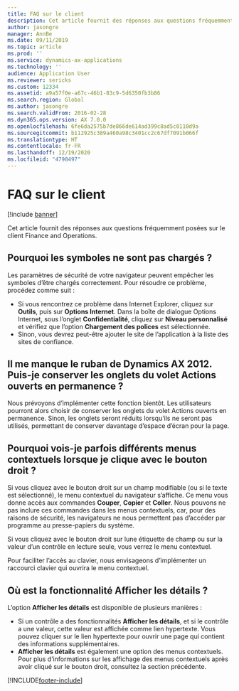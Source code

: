 ```yaml
---
title: FAQ sur le client
description: Cet article fournit des réponses aux questions fréquemment posées sur le client Finance and Operations.
author: jasongre
manager: AnnBe
ms.date: 09/11/2019
ms.topic: article
ms.prod: ''
ms.service: dynamics-ax-applications
ms.technology: ''
audience: Application User
ms.reviewer: sericks
ms.custom: 12334
ms.assetid: a9a57f0e-a67c-46b1-83c9-5d6350fb3b86
ms.search.region: Global
ms.author: jasongre
ms.search.validFrom: 2016-02-28
ms.dyn365.ops.version: AX 7.0.0
ms.openlocfilehash: 6fe6da2575b7de866de614ad399c8ad5c0110d9a
ms.sourcegitcommit: b112925c389a460a98c3401cc2c67df7091b066f
ms.translationtype: HT
ms.contentlocale: fr-FR
ms.lasthandoff: 12/19/2020
ms.locfileid: "4798497"
---
```

# <a name="client-faq"></a>FAQ sur le client

[!include [banner](../includes/banner.md)]

Cet article fournit des réponses aux questions fréquemment posées sur le client Finance and Operations.

## <a name="why-arent-symbols-loaded"></a>Pourquoi les symboles ne sont pas chargés ?

Les paramètres de sécurité de votre navigateur peuvent empêcher les symboles d’être chargés correctement. Pour résoudre ce problème, procédez comme suit :

- Si vous rencontrez ce problème dans Internet Explorer, cliquez sur **Outils**, puis sur **Options Internet**. Dans la boîte de dialogue Options Internet, sous l’onglet **Confidentialité**, cliquez sur **Niveau personnalisé** et vérifiez que l’option **Chargement des polices** est sélectionnée.
- Sinon, vous devrez peut-être ajouter le site de l’application à la liste des sites de confiance.

## <a name="i-miss-the-ribbon-from-dynamics-ax-2012-can-i-keep-action-pane-tabs-open-all-the-time"></a>Il me manque le ruban de Dynamics AX 2012. Puis-je conserver les onglets du volet Actions ouverts en permanence ?

Nous prévoyons d’implémenter cette fonction bientôt. Les utilisateurs pourront alors choisir de conserver les onglets du volet Actions ouverts en permanence. Sinon, les onglets seront réduits lorsqu’ils ne seront pas utilisés, permettant de conserver davantage d’espace d’écran pour la page.

## <a name="why-do-i-sometimes-see-different-shortcut-menus-when-i-right-click"></a>Pourquoi vois-je parfois différents menus contextuels lorsque je clique avec le bouton droit ?

Si vous cliquez avec le bouton droit sur un champ modifiable (ou si le texte est sélectionné), le menu contextuel du navigateur s’affiche. Ce menu vous donne accès aux commandes **Couper**, **Copier** et **Coller**. Nous pouvons ne pas inclure ces commandes dans les menus contextuels, car, pour des raisons de sécurité, les navigateurs ne nous permettent pas d’accéder par programme au presse-papiers du système.

Si vous cliquez avec le bouton droit sur lune étiquette de champ ou sur la valeur d’un contrôle en lecture seule, vous verrez le menu contextuel.

Pour faciliter l’accès au clavier, nous envisageons d’implémenter un raccourci clavier qui ouvrira le menu contextuel.

## <a name="where-is-the-view-details-functionality"></a>Où est la fonctionnalité Afficher les détails ?

L’option **Afficher les détails** est disponible de plusieurs manières :

- Si un contrôle a des fonctionnalités **Afficher les détails**, et si le contrôle a une valeur, cette valeur est affichée comme lien hypertexte. Vous pouvez cliquer sur le lien hypertexte pour ouvrir une page qui contient des informations supplémentaires.
- **Afficher les détails** est également une option des menus contextuels. Pour plus d’informations sur les affichage des menus contextuels après avoir cliqué sur le bouton droit, consultez la section précédente.


[!INCLUDE[footer-include](../../../includes/footer-banner.md)]